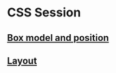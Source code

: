 # CSS Session
## [Box model and position](http://zation.github.com/session/css/box_model/)
## [Layout](http://zation.github.com/session/css/layout/)